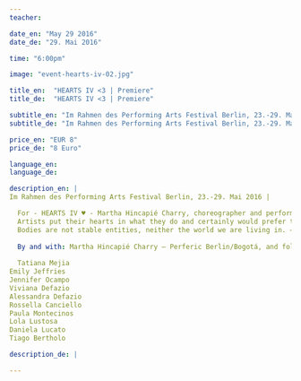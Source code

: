 ```yaml
---
teacher:

date_en: "May 29 2016"
date_de: "29. Mai 2016"

time: "6:00pm"

image: "event-hearts-iv-02.jpg"

title_en:  "HEARTS IV <3 | Premiere"
title_de:  "HEARTS IV <3 | Premiere"

subtitle_en: "Im Rahmen des Performing Arts Festival Berlin, 23.-29. Mai 2016"
subtitle_de: "Im Rahmen des Performing Arts Festival Berlin, 23.-29. Mai 2016"

price_en: "EUR 8"
price_de: "8 Euro"

language_en:
language_de:

description_en: |
Im Rahmen des Performing Arts Festival Berlin, 23.-29. Mai 2016 |

  For - HEARTS IV ♥ - Martha Hincapié Charry, choreographer and performer from Colombia, reunite a group of professional dancers, performers and choregraphers in Urbanraum to meet in an intimate and close dialogue with the public, followed by an open air physical encounter where they will make, through movement, a reflection about their bodies and their actual state.
  Artists put their hearts in what they do and certainly would prefer to work hard in their field but a huge porcentaje of dancers and choreographers based in Berlin see themselves forced to apply to the Hartz IV support offered by the German government to cover the basic surviving kit.
  Bodies are not stable entities, neither the world we are living in. – HEARTS IV ♥ – wants to open spaces for subjective notions about the relationship between self, society and body, looking to assess politics in regards to identity and action, constituting a human community.
  
  By and with: Martha Hincapié Charry – Perferic Berlin/Bogotá, and following dancers, performers and choreographers based in Berlin:
  
  Tatiana Mejia
Emily Jeffries
Jennifer Ocampo
Viviana Defazio
Alessandra Defazio
Rossella Canciello
Paula Montecinos
Lola Lustosa
Daniela Lucato
Tiago Bertholo

description_de: |

---
```

